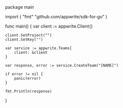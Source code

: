 package main

import (
    "fmt"
    "github.com/appwrite/sdk-for-go"
)

func main() {
    var client := appwrite.Client{}

    client.SetProject("")
    client.SetKey("")

    var service := appwrite.Teams{
        client: &client
    }

    var response, error := service.CreateTeam("[NAME]")

    if error != nil {
        panic(error)
    }

    fmt.Println(response)
}